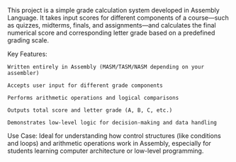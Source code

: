 This project is a simple grade calculation system developed in Assembly Language. It takes input scores for different components of a course—such as quizzes, midterms, finals, and assignments—and calculates the final numerical score and corresponding letter grade based on a predefined grading scale.

Key Features:

    Written entirely in Assembly (MASM/TASM/NASM depending on your assembler)

    Accepts user input for different grade components

    Performs arithmetic operations and logical comparisons

    Outputs total score and letter grade (A, B, C, etc.)

    Demonstrates low-level logic for decision-making and data handling

Use Case:
Ideal for understanding how control structures (like conditions and loops) and arithmetic operations work in Assembly, especially for students learning computer architecture or low-level programming.
